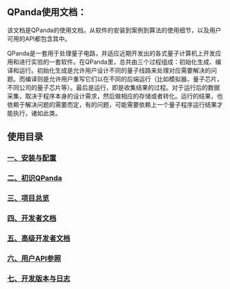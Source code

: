 ## QPanda使用文档：
该文档是QPanda的使用文档，从软件的安装到案例到算法的使用细节，以及用户可用的API都包含其中。

QPanda是一套用于处理量子电路，并适应近期开发出的各式量子计算机上开发应用和进行实验的一套软件。在QPanda里，总共由三个过程组成：初始化生成、编译和运行。初始化生成是允许用户设计不同的量子线路来处理对应需要解决的问题。而编译则是允许用户重写它们以在不同的后端运行（比如模拟器，量子芯片，不同公司的量子芯片等）。最后是运行，即是收集结果的过程。对于运行后的数据采集，取决于程序本身的设计需求，然后做相应的存储或者转化。运行的结果，也依赖于解决问题的需要而定，有的问题，可能需要依赖上一个量子程序运行结果才能执行，诸如此类。

## 使用目录

### [一、安装与配置](./Doc/1.Installation.md)

### [二、初识QPanda](./Doc/2.Hello_QPanda.md)


### [三、项目总览](./Doc/3.Overview.md)
### [四、开发者文档](./Doc/4.Developer_Documentation.md)
### [五、高级开发者文档](./Doc/5.Advanced_Developer_Documentation.md)
### [六、用户API参照](./Doc/6.API_References.md)
### [七、开发版本与日志](./Doc/7.Version_and_Log.md)
